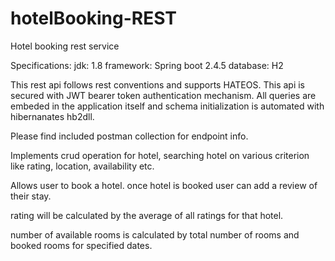 # hotelBooking-REST
Hotel booking rest service

Specifications:
  jdk: 1.8
  framework: Spring boot 2.4.5
  database: H2
  
This rest api follows rest conventions and supports HATEOS.
This api is secured with JWT bearer token authentication mechanism.
All queries are embeded in the application itself and schema initialization is automated with hibernanates hb2dll.

Please find included postman collection for endpoint info.

Implements crud operation for hotel, searching hotel on various criterion like rating, location, availability etc.

Allows user to book a hotel.
once hotel is booked user can add a review of their stay.

rating will be calculated by the average of all ratings for that hotel.

number of available rooms is calculated by total number of rooms and booked rooms for specified dates.
